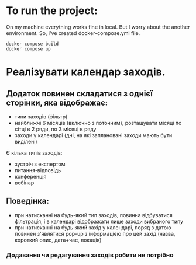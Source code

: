 # To run the project:
On my machine everything works fine in local. But I worry about the another environment. So, i've created docker-compose.yml file.

```
docker compose build
docker compose up
```




# Реалізувати календар заходів.
## Додаток повинен складатися з однієї сторінки, яка відображає:
- типи заходів (фільтр)
- найближчі 6 місяців (включно з поточним), розташувати місяці по сітці в 2 ряди, по 3 місяці в ряду
- заходи у календарі (дні, на які заплановані заходи мають бути виділені)

Є кілька типів заходів:
- зустріч з експертом
- питання-відповідь
- конференція
- вебінар

## Поведінка:
- при натисканні на будь-який тип заходів, повинна відбуватися фільтрація, і в календарі відображати лише заходи вибраного типу
- при натисканні на будь-який захід у календарі, поряд з датою повинен з'являтися pop-up з інформацією про цей захід (назва, короткий опис, дата+час, локація)

### Додавання чи редагування заходів робити не потрібно
